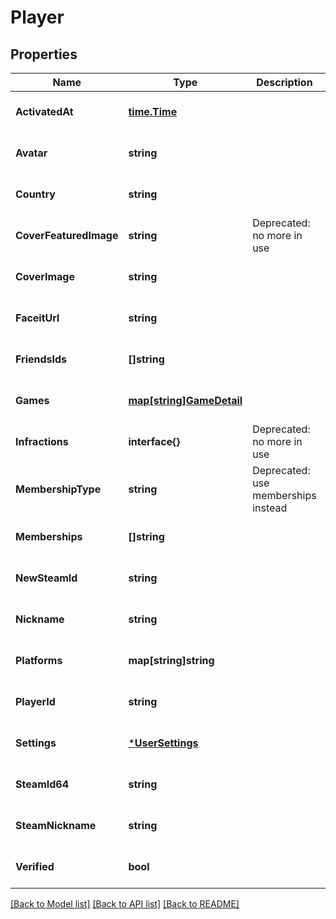 # Player

## Properties
Name | Type | Description | Notes
------------ | ------------- | ------------- | -------------
**ActivatedAt** | [**time.Time**](time.Time.md) |  | [optional] [default to null]
**Avatar** | **string** |  | [optional] [default to null]
**Country** | **string** |  | [optional] [default to null]
**CoverFeaturedImage** | **string** | Deprecated: no more in use | [optional] [default to null]
**CoverImage** | **string** |  | [optional] [default to null]
**FaceitUrl** | **string** |  | [optional] [default to null]
**FriendsIds** | **[]string** |  | [optional] [default to null]
**Games** | [**map[string]GameDetail**](GameDetail.md) |  | [optional] [default to null]
**Infractions** | **interface{}** | Deprecated: no more in use | [optional] [default to null]
**MembershipType** | **string** | Deprecated: use memberships instead | [optional] [default to null]
**Memberships** | **[]string** |  | [optional] [default to null]
**NewSteamId** | **string** |  | [optional] [default to null]
**Nickname** | **string** |  | [optional] [default to null]
**Platforms** | **map[string]string** |  | [optional] [default to null]
**PlayerId** | **string** |  | [optional] [default to null]
**Settings** | [***UserSettings**](UserSettings.md) |  | [optional] [default to null]
**SteamId64** | **string** |  | [optional] [default to null]
**SteamNickname** | **string** |  | [optional] [default to null]
**Verified** | **bool** |  | [optional] [default to null]

[[Back to Model list]](../README.md#documentation-for-models) [[Back to API list]](../README.md#documentation-for-api-endpoints) [[Back to README]](../README.md)



